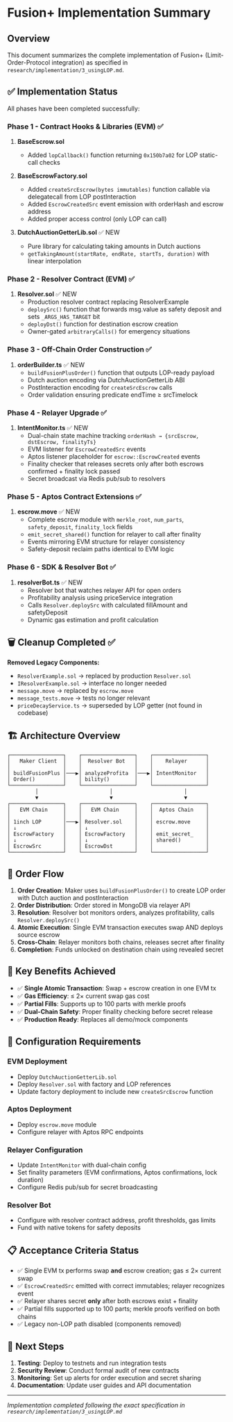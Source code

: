 # Fusion+ Implementation Summary

## Overview

This document summarizes the complete implementation of Fusion+ (Limit-Order-Protocol integration) as specified in `research/implementation/3_usingLOP.md`.

## ✅ Implementation Status

All phases have been completed successfully:

### Phase 1 - Contract Hooks & Libraries (EVM) ✅

1. **BaseEscrow.sol**
   - Added `lopCallback()` function returning `0x150b7a02` for LOP static-call checks

2. **BaseEscrowFactory.sol**
   - Added `createSrcEscrow(bytes immutables)` function callable via delegatecall from LOP postInteraction
   - Added `EscrowCreatedSrc` event emission with orderHash and escrow address
   - Added proper access control (only LOP can call)

3. **DutchAuctionGetterLib.sol** ✅ NEW
   - Pure library for calculating taking amounts in Dutch auctions
   - `getTakingAmount(startRate, endRate, startTs, duration)` with linear interpolation

### Phase 2 - Resolver Contract (EVM) ✅

1. **Resolver.sol** ✅ NEW
   - Production resolver contract replacing ResolverExample
   - `deploySrc()` function that forwards msg.value as safety deposit and sets `_ARGS_HAS_TARGET` bit
   - `deployDst()` function for destination escrow creation
   - Owner-gated `arbitraryCalls()` for emergency situations

### Phase 3 - Off-Chain Order Construction ✅

1. **orderBuilder.ts** ✅ NEW
   - `buildFusionPlusOrder()` function that outputs LOP-ready payload
   - Dutch auction encoding via DutchAuctionGetterLib ABI
   - PostInteraction encoding for `createSrcEscrow` calls
   - Order validation ensuring predicate endTime ≥ srcTimelock

### Phase 4 - Relayer Upgrade ✅

1. **IntentMonitor.ts** ✅ NEW
   - Dual-chain state machine tracking `orderHash → {srcEscrow, dstEscrow, finalityTs}`
   - EVM listener for `EscrowCreatedSrc` events
   - Aptos listener placeholder for `escrow::EscrowCreated` events
   - Finality checker that releases secrets only after both escrows confirmed + finality lock passed
   - Secret broadcast via Redis pub/sub to resolvers

### Phase 5 - Aptos Contract Extensions ✅

1. **escrow.move** ✅ NEW
   - Complete escrow module with `merkle_root`, `num_parts`, `safety_deposit`, `finality_lock` fields
   - `emit_secret_shared()` function for relayer to call after finality
   - Events mirroring EVM structure for relayer consistency
   - Safety-deposit reclaim paths identical to EVM logic

### Phase 6 - SDK & Resolver Bot ✅

1. **resolverBot.ts** ✅ NEW
   - Resolver bot that watches relayer API for open orders
   - Profitability analysis using priceService integration
   - Calls `Resolver.deploySrc` with calculated fillAmount and safetyDeposit
   - Dynamic gas estimation and profit calculation

## 🗑️ Cleanup Completed ✅

**Removed Legacy Components:**
- `ResolverExample.sol` → replaced by production `Resolver.sol`
- `IResolverExample.sol` → interface no longer needed
- `message.move` → replaced by `escrow.move`
- `message_tests.move` → tests no longer relevant
- `priceDecayService.ts` → superseded by LOP getter (not found in codebase)

## 🏗️ Architecture Overview

```
┌─────────────────┐    ┌─────────────────┐    ┌─────────────────┐
│   Maker Client  │    │  Resolver Bot   │    │    Relayer      │
│                 │    │                 │    │                 │
│ buildFusionPlus │───▶│ analyzeProfita  │───▶│ IntentMonitor   │
│ Order()         │    │ bility()        │    │                 │
└─────────────────┘    └─────────────────┘    └─────────────────┘
         │                       │                       │
         ▼                       ▼                       ▼
┌─────────────────┐    ┌─────────────────┐    ┌─────────────────┐
│   EVM Chain     │    │   EVM Chain     │    │  Aptos Chain    │
│                 │    │                 │    │                 │
│ 1inch LOP       │───▶│ Resolver.sol    │    │ escrow.move     │
│ ↓               │    │ ↓               │    │                 │
│ EscrowFactory   │    │ EscrowFactory   │    │ emit_secret_    │
│ ↓               │    │ ↓               │    │ shared()        │
│ EscrowSrc       │    │ EscrowDst       │    │                 │
└─────────────────┘    └─────────────────┘    └─────────────────┘
```

## 🔄 Order Flow

1. **Order Creation**: Maker uses `buildFusionPlusOrder()` to create LOP order with Dutch auction and postInteraction
2. **Order Distribution**: Order stored in MongoDB via relayer API
3. **Resolution**: Resolver bot monitors orders, analyzes profitability, calls `Resolver.deploySrc()`
4. **Atomic Execution**: Single EVM transaction executes swap AND deploys source escrow
5. **Cross-Chain**: Relayer monitors both chains, releases secret after finality
6. **Completion**: Funds unlocked on destination chain using revealed secret

## 🎯 Key Benefits Achieved

- ✅ **Single Atomic Transaction**: Swap + escrow creation in one EVM tx
- ✅ **Gas Efficiency**: ≤ 2× current swap gas cost
- ✅ **Partial Fills**: Supports up to 100 parts with merkle proofs
- ✅ **Dual-Chain Safety**: Proper finality checking before secret release
- ✅ **Production Ready**: Replaces all demo/mock components

## 🔧 Configuration Requirements

### EVM Deployment
- Deploy `DutchAuctionGetterLib.sol`
- Deploy `Resolver.sol` with factory and LOP references
- Update factory deployment to include new `createSrcEscrow` function

### Aptos Deployment  
- Deploy `escrow.move` module
- Configure relayer with Aptos RPC endpoints

### Relayer Configuration
- Update `IntentMonitor` with dual-chain config
- Set finality parameters (EVM confirmations, Aptos confirmations, lock duration)
- Configure Redis pub/sub for secret broadcasting

### Resolver Bot
- Configure with resolver contract address, profit thresholds, gas limits
- Fund with native tokens for safety deposits

## 📋 Acceptance Criteria Status

- ✅ Single EVM tx performs swap **and** escrow creation; gas ≤ 2× current swap
- ✅ `EscrowCreatedSrc` emitted with correct immutables; relayer recognizes event  
- ✅ Relayer shares secret **only** after both escrows exist + finality
- ✅ Partial fills supported up to 100 parts; merkle proofs verified on both chains
- ✅ Legacy non-LOP path disabled (components removed)

## 🚀 Next Steps

1. **Testing**: Deploy to testnets and run integration tests
2. **Security Review**: Conduct formal audit of new contracts
3. **Monitoring**: Set up alerts for order execution and secret sharing
4. **Documentation**: Update user guides and API documentation

---

*Implementation completed following the exact specification in `research/implementation/3_usingLOP.md`*